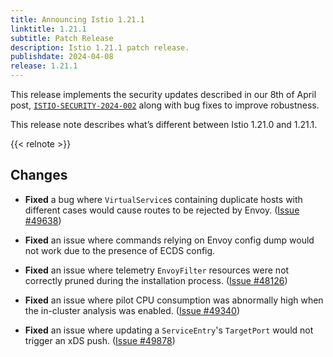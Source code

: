 ```yaml
---
title: Announcing Istio 1.21.1
linktitle: 1.21.1
subtitle: Patch Release
description: Istio 1.21.1 patch release.
publishdate: 2024-04-08
release: 1.21.1
---
```


This release implements the security updates described in our 8th of April post, [`ISTIO-SECURITY-2024-002`](/pt-br/news/security/istio-security-2024-002) along with bug fixes to improve robustness.

This release note describes what’s different between Istio 1.21.0 and 1.21.1.

{{< relnote >}}

## Changes

- **Fixed** a bug where `VirtualService`s containing duplicate hosts with different cases would cause routes to be rejected by Envoy.
  ([Issue #49638](https://github.com/istio/istio/issues/49638))

- **Fixed** an issue where commands relying on Envoy config dump would not work due to the presence of ECDS config.

- **Fixed** an issue where telemetry `EnvoyFilter` resources were not correctly pruned during the installation process.
  ([Issue #48126](https://github.com/istio/istio/issues/48126))

- **Fixed** an issue where pilot CPU consumption was abnormally high when the in-cluster analysis was enabled.
  ([Issue #49340](https://github.com/istio/istio/issues/49340))

- **Fixed** an issue where updating a `ServiceEntry`'s `TargetPort` would not trigger an xDS push.
  ([Issue #49878](https://github.com/istio/istio/issues/49878))
